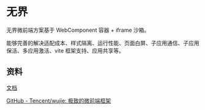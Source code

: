 # 无界

无界微前端方案基于 WebComponent 容器 + iframe 沙箱。

能够完善的解决适配成本、样式隔离、运行性能、页面白屏、子应用通信、子应用保活、多应用激活、vite 框架支持、应用共享等。

## 资料

[文档](https://wujie-micro.github.io/doc/)

[GitHub - Tencent/wujie: 极致的微前端框架](https://github.com/Tencent/wujie)

